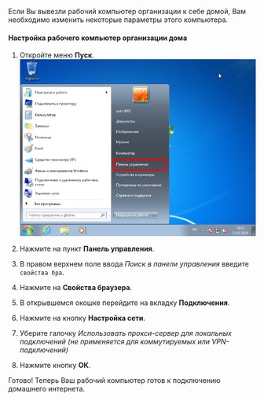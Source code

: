 Если Вы вывезли рабочий компьютер организации к себе домой, Вам необходимо изменить некоторые параметры этого компьютера.

#### Настройка рабочего компьютер организации дома

1. Откройте меню **Пуск**.
[![](storage/img/0001.png)](storage/img/0001.png)

2. Нажмите на пункт **Панель управления**.

3. В правом верхнем поле ввода *Поиск в панели управления* введите `свойства бра`.

4. Нажмите на **Свойства браузера**.

5. В открывшемся окошке перейдите на вкладку **Подключения**.

6. Нажмите на кнопку **Настройка сети**.

7. Уберите галочку *Использовать прокси-сервер для локальных подключений (не применяется для коммутируемых или VPN-подключений)*

8. Нажмите кнопку **ОК**.

Готово! Теперь Ваш рабочий компьютер готов к подключению домашнего интернета.